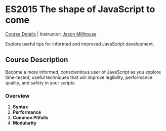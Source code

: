 # ES2015 The shape of JavaScript to come
[Course Details](https://www.codeschool.com/courses/es2015-the-shape-of-javascript-to-come) | Instructor: [Jason Millhouse](http://twitter.com/itsthrillhouse)

Explore useful tips for informed and improved JavaScript development.

## Course Description
Become a more informed, conscientious user of JavaScript as you explore time-tested, useful techniques that will improve legibility, performance quality, and safety in your scripts.

### Overview
1. **Syntax**
2. **Performance**
3. **Common Pitfalls**
4. **Modularity**